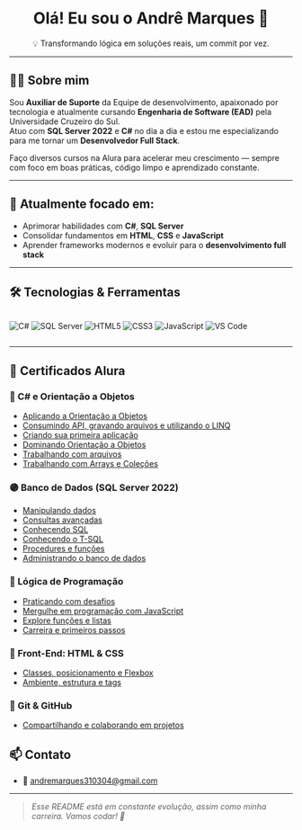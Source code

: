 <h1 align="center">Olá! Eu sou o Andrê Marques 👋</h1>
<p align="center">💡 Transformando lógica em soluções reais, um commit por vez.</p>

---

## 🧑‍💻 Sobre mim

Sou **Auxiliar de Suporte** da Equipe de desenvolvimento, apaixonado por tecnologia e atualmente cursando **Engenharia de Software (EAD)** pela Universidade Cruzeiro do Sul.  
Atuo com **SQL Server 2022** e **C#** no dia a dia e estou me especializando para me tornar um **Desenvolvedor Full Stack**.

Faço diversos cursos na Alura para acelerar meu crescimento — sempre com foco em boas práticas, código limpo e aprendizado constante.

---

## 🎯 Atualmente focado em:

- Aprimorar habilidades com **C#**, **SQL Server**
- Consolidar fundamentos em **HTML**, **CSS** e **JavaScript**
- Aprender frameworks modernos e evoluir para o **desenvolvimento full stack**

---

## 🛠️ Tecnologias & Ferramentas

<div style="display: flex; flex-wrap: wrap;">
  
![C#](https://img.shields.io/badge/-CSharp-239120?style=for-the-badge&logo=csharp&logoColor=white)
![SQL Server](https://img.shields.io/badge/-SQL%20Server-CC2927?style=for-the-badge&logo=microsoftsqlserver&logoColor=white)
![HTML5](https://img.shields.io/badge/-HTML5-E34F26?style=for-the-badge&logo=html5&logoColor=white)
![CSS3](https://img.shields.io/badge/-CSS3-1572B6?style=for-the-badge&logo=css3&logoColor=white)
![JavaScript](https://img.shields.io/badge/-JavaScript-F7DF1E?style=for-the-badge&logo=javascript&logoColor=black)
![VS Code](https://img.shields.io/badge/-VSCode-007ACC?style=for-the-badge&logo=visual-studio-code&logoColor=white)
</div>

---

## 📜 Certificados Alura

### 🔷 C# e Orientação a Objetos
- [Aplicando a Orientação a Objetos](https://cursos.alura.com.br/user/andre-nunes19/course/csharp-aplicando-orientacao-objetos/certificate)
- [Consumindo API, gravando arquivos e utilizando o LINQ](https://cursos.alura.com.br/user/andre-nunes19/course/c-sharp-consumindo-api-gravando-arquivos-linq/certificate)
- [Criando sua primeira aplicação](https://cursos.alura.com.br/user/andre-nunes19/course/csharp-criando-primeira-aplicacao/certificate)
- [Dominando Orientação a Objetos](https://cursos.alura.com.br/user/andre-nunes19/course/csharp-dominando-orientacao-objetos/certificate)
- [Trabalhando com arquivos](https://cursos.alura.com.br/user/andre-nunes19/course/c-sharp-trabalhando-arquivos/certificate)
- [Trabalhando com Arrays e Coleções](https://cursos.alura.com.br/user/andre-nunes19/course/csharp-arrays-colecoes/certificate)

### 🟣 Banco de Dados (SQL Server 2022)
- [Manipulando dados](https://cursos.alura.com.br/user/andre-nunes19/course/microsoft-sql-server-2022-manipulando-dados/certificate)
- [Consultas avançadas](https://cursos.alura.com.br/user/andre-nunes19/course/microsoft-sql-server-2022-consultas-avancadas/certificate)
- [Conhecendo SQL](https://cursos.alura.com.br/user/andre-nunes19/course/microsoft-sql-server-conhecendo-sql/certificate)
- [Conhecendo o T-SQL](https://cursos.alura.com.br/user/andre-nunes19/course/microsoft-sql-server-2022-conhecendo-t-sql/certificate)
- [Procedures e funções](https://cursos.alura.com.br/user/andre-nunes19/course/microsoft-sql-server-2022-procedures-funcoes/certificate)
- [Administrando o banco de dados](https://cursos.alura.com.br/user/andre-nunes19/course/microsoft-sql-server-2022-administrando-banco-dados/certificate)

### 🧠 Lógica de Programação
- [Praticando com desafios](https://cursos.alura.com.br/user/andre-nunes19/course/logica-programacao-praticando-desafios/certificate)
- [Mergulhe em programação com JavaScript](https://cursos.alura.com.br/user/andre-nunes19/course/logica-programacao-mergulhe-programacao-javascript/certificate)
- [Explore funções e listas](https://cursos.alura.com.br/user/andre-nunes19/course/logica-programacao-funcoes-listas/certificate)
- [Carreira e primeiros passos](https://cursos.alura.com.br/user/andre-nunes19/course/comecando-programacao-carreira-primeiros-passos/certificate)

### 🧱 Front-End: HTML & CSS
- [Classes, posicionamento e Flexbox](https://cursos.alura.com.br/user/andre-nunes19/course/html-css-classes-posicionamento-flexbox/certificate)
- [Ambiente, estrutura e tags](https://cursos.alura.com.br/user/andre-nunes19/course/html-css-ambiente-arquivos-tags/certificate)

### 🔴 Git & GitHub
- [Compartilhando e colaborando em projetos](https://cursos.alura.com.br/user/andre-nunes19/course/git-github-compartilhando-colaborando-projetos/certificate)

## 📫 Contato

- 📧 andremarques310304@gmail.com

---

> *Esse README está em constante evolução, assim como minha carreira. Vamos codar! 🚀*


